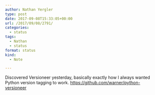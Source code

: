 ```yaml
---
author: Nathan Yergler
type: post
date: 2017-09-08T15:33:05+00:00
url: /2017/09/08/2791/
categories:
  - status
tags:
  - Nathan
  - status
format: status
kind:
  - Note

---
```

Discovered Versioneer yesterday, basically exactly how I always wanted Python version tagging to work. <https://github.com/warner/python-versioneer>